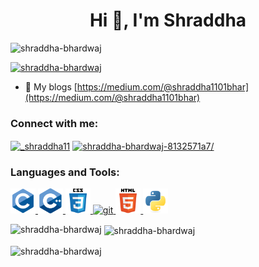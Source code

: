 <h1 align="center">Hi 👋, I'm Shraddha</h1>

<p align="left"> <img src="https://komarev.com/ghpvc/?username=shraddha-bhardwaj&label=Profile%20views&color=0e75b6&style=flat" alt="shraddha-bhardwaj" /> </p>

<p align="left"> <a href="https://github.com/ryo-ma/github-profile-trophy"><img src="https://github-profile-trophy.vercel.app/?username=shraddha-bhardwaj" alt="shraddha-bhardwaj" /></a> </p>


- 📝 My blogs [https://medium.com/@shraddha1101bhar](https://medium.com/@shraddha1101bhar)

<h3 align="left">Connect with me:</h3>
<p align="left">
<a href="https://x.com/_shraddha11" target="blank"><img align="center" src="https://raw.githubusercontent.com/rahuldkjain/github-profile-readme-generator/master/src/images/icons/Social/twitter.svg" alt="_shraddha11" height="30" width="40" /></a>
<a href="https://linkedin.com/in/shraddha-bhardwaj-8132571a7/" target="blank"><img align="center" src="https://raw.githubusercontent.com/rahuldkjain/github-profile-readme-generator/master/src/images/icons/Social/linked-in-alt.svg" alt="shraddha-bhardwaj-8132571a7/" height="30" width="40" /></a>

<h3 align="left">Languages and Tools:</h3>
<p align="left"> <a href="https://www.cprogramming.com/" target="_blank"> <img src="https://raw.githubusercontent.com/devicons/devicon/master/icons/c/c-original.svg" alt="c" width="40" height="40"/> </a> <a href="https://www.w3schools.com/cpp/" target="_blank"> <img src="https://raw.githubusercontent.com/devicons/devicon/master/icons/cplusplus/cplusplus-original.svg" alt="cplusplus" width="40" height="40"/> </a> <a href="https://www.w3schools.com/css/" target="_blank"> <img src="https://raw.githubusercontent.com/devicons/devicon/master/icons/css3/css3-original-wordmark.svg" alt="css3" width="40" height="40"/> </a> <a href="https://git-scm.com/" target="_blank"> <img src="https://www.vectorlogo.zone/logos/git-scm/git-scm-icon.svg" alt="git" width="40" height="40"/> </a> <a href="https://www.w3.org/html/" target="_blank"> <img src="https://raw.githubusercontent.com/devicons/devicon/master/icons/html5/html5-original-wordmark.svg" alt="html5" width="40" height="40"/> </a> <a href="https://www.python.org" target="_blank"> <img src="https://raw.githubusercontent.com/devicons/devicon/master/icons/python/python-original.svg" alt="python" width="40" height="40"/> </a> </p>

<p><img align="left" src="https://github-readme-stats.vercel.app/api/top-langs?username=shraddha-bhardwaj&show_icons=true&locale=en&layout=compact" alt="shraddha-bhardwaj" /></p>

<p>&nbsp;<img align="center" src="https://github-readme-stats.vercel.app/api?username=shraddha-bhardwaj&show_icons=true&locale=en" alt="shraddha-bhardwaj" /></p>

<p><img align="center" src="https://github-readme-streak-stats.herokuapp.com/?user=shraddha-bhardwaj&" alt="shraddha-bhardwaj" /></p>
